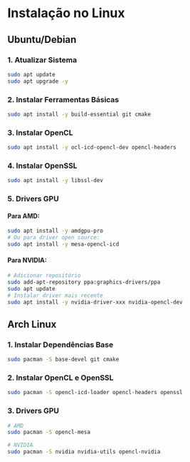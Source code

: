 # Instalação no Linux

## Ubuntu/Debian

### 1. Atualizar Sistema
```bash
sudo apt update
sudo apt upgrade -y
```

### 2. Instalar Ferramentas Básicas
```bash
sudo apt install -y build-essential git cmake
```

### 3. Instalar OpenCL
```bash
sudo apt install -y ocl-icd-opencl-dev opencl-headers
```

### 4. Instalar OpenSSL
```bash
sudo apt install -y libssl-dev
```

### 5. Drivers GPU

#### Para AMD:
```bash
sudo apt install -y amdgpu-pro
# Ou para driver open source:
sudo apt install -y mesa-opencl-icd
```

#### Para NVIDIA:
```bash
# Adicionar repositório
sudo add-apt-repository ppa:graphics-drivers/ppa
sudo apt update
# Instalar driver mais recente
sudo apt install -y nvidia-driver-xxx nvidia-opencl-dev
```

## Arch Linux

### 1. Instalar Dependências Base
```bash
sudo pacman -S base-devel git cmake
```

### 2. Instalar OpenCL e OpenSSL
```bash
sudo pacman -S opencl-icd-loader opencl-headers openssl
```

### 3. Drivers GPU
```bash
# AMD
sudo pacman -S opencl-mesa

# NVIDIA
sudo pacman -S nvidia nvidia-utils opencl-nvidia
``` 